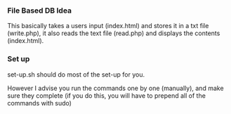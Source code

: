 ### File Based DB Idea

This basically takes a users input (index.html) and stores it in a txt file (write.php), it also reads the text file (read.php) and displays the contents (index.html).

### Set up

set-up.sh should do most of the set-up for you.

However I advise you run the commands one by one (manually), and make sure they complete (if you do this, you will have to prepend all of the commands with sudo)